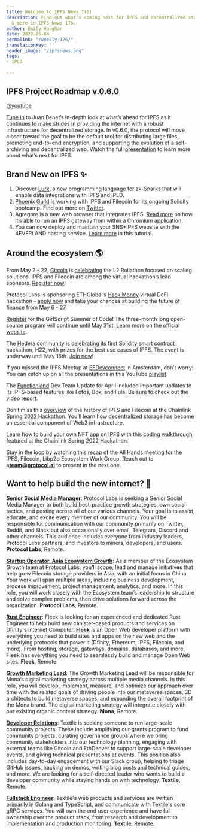 ```yaml
---
title: Welcome to IPFS News 176!
description: Find out what’s coming next for IPFS and decentralized storage on v0.6.0
  & more in IPFS News 176.
author: Emily Vaughan
date: 2022-05-04
permalink: "/weekly-176/"
translationKey: ''
header_image: "/ipfsnews.png"
tags:
- IPLD

---
```

## **IPFS Project Roadmap v.0.6.0**

@[youtube](9rlPkY0HntE)

[Tune in](https://www.youtube.com/watch?v=9rlPkY0HntE) to Juan Benet’s in-depth look at what’s ahead for IPFS as it continues to make strides in providing the internet with a robust infrastructure for decentralized storage. In v0.6.0, the protocol will move closer toward the goal to be the default tool for distributing large files, promoting end-to-end encryption, and supporting the evolution of a self-archiving and decentralized web. Watch the full [presentation](https://www.youtube.com/watch?v=9rlPkY0HntE) to learn more about what’s next for IPFS.

## **Brand New on IPFS ✨**

1. Discover [Lurk](https://filecoin.io/blog/posts/introducing-lurk-a-programming-language-for-recursive-zk-snarks/), a new programming language for zk-Snarks that will enable data integrations with IPFS and IPLD.
2. [Phoenix Guild](https://t.co/foOfR4jFqm) is working with IPFS and Filecoin for its ongoing Solidity bootcamp. Find out more on [Twitter](https://twitter.com/PhoenixGuildHQ/status/1520085628884783104).
3. Agregore is a new web browser that integrates IPFS. [Read more](https://agregore.mauve.moe/blog/2022/04/ipfs-with-chromium) on how it’s able to run an IPFS gateway from within a Chromium application.
4. You can now deploy and maintain your SNS+IPFS website with the 4EVERLAND hosting service. [Learn more](https://medium.com/4everland/deploy-your-sns-ipfs-website-on-4everland-in-3-minutes-cb828cf8ca4) in this tutorial.

## **Around the ecosystem 🌎**

From May 2 - 22, [Gitcoin](https://gitcoin.co/) is [celebrating](https://twitter.com/gitcoin/status/1521040036694736896) the L2 Rollathon focused on scaling solutions. IPFS and Filecoin are among the virtual hackathon’s lead sponsors. [Register now](https://gitcoin.co/hackathon/rollathon/onboard)!  
  
Protocol Labs is sponsoring ETHGlobal’s [Hack Money](https://defi.ethglobal.com/) virtual DeFi hackathon - [apply now](https://hack.ethglobal.com/hackmoney2022) and take your chances at building the future of finance from May 6 - 27.  
  
[Register](https://gssoc.girlscript.tech/#card-1) for the GirlScript Summer of Code! The three-month long open-source program will continue until May 31st. Learn more on the [official website](https://gssoc.girlscript.tech/#about-gssoc).  
  
The [Hedera](https://hedera.com/) community is celebrating its first Solidity smart contract hackathon, H22, with prizes for the best use cases of IPFS. The event is underway until May 16th. [Join now](https://hedera22.devpost.com/)!  
  
If you missed the IPFS Meetup at [EFDevconnect](https://devconnect.org/) in Amsterdam, don’t worry! You can catch up on all the presentations in this YouTube [playlist](https://www.youtube.com/playlist?list=PLuhRWgmPaHtTGmSx15xid6B_UMf5f2M-S).  
  
The [Functionland](https://fx.land/) Dev Team Update for April included important updates to its IPFS-based features like Fotos, Box, and Fula. Be sure to check out the [video report](https://www.youtube.com/watch?v=sAKym-u07e0).  
  
Don’t miss this [overview](https://www.youtube.com/watch?v=WcPqf4mWh4E) of the history of IPFS and Filecoin at the Chainlink Spring 2022 Hackathon. You’ll learn how decentralized storage has become an essential component of Web3 infrastructure.  
  
Learn how to build your own NFT app on IPFS with this [coding walkthrough](https://www.youtube.com/watch?v=xTnDTWHsbIs) featured at the Chainlink Spring 2022 Hackathon.  
  
Stay in the loop by watching this [recap](https://www.youtube.com/watch?v=F6XaEMOpVRA) of the All Hands meeting for the IPFS, Filecoin, Libp2p Ecosystem Work Group. Reach out to a**team@protocol.ai** to present in the next one.

## **Want to help build the new internet? 💼**

[**Senior Social Media Manager**](https://boards.greenhouse.io/protocollabs/jobs/4282182004): Protocol Labs is seeking a Senior Social Media Manager to both build best-practice growth strategies, own social tactics, and posting across all of our various channels. Your goal is to assist, educate, and excite every member of our community. You will be responsible for communication with our community primarily on Twitter, Reddit, and Slack but also occasionally over email, Telegram, Discord and other channels. This audience includes everyone from industry leaders, Protocol Labs partners, and investors to miners, developers, and users. **Protocol Labs**, Remote.

[**Startup Operator, Asia Ecosystem Growth**](https://boards.greenhouse.io/protocollabs/jobs/4382529004)**:** As a member of the Ecosystem Growth team at Protocol Labs, you’ll scope, lead and manage initiatives that help grow Filecoin storage providers in Asia, with an initial focus in China. Your work will span multiple areas, including business development, process improvement, project management, analytics, and more. In this role, you will work closely with the Ecosystem team’s leadership to structure and solve complex problems, then drive solutions forward across the organization. **Protocol Labs**, Remote.

[**Rust Engineer**](https://angel.co/company/fleekhq/jobs/1505997-rust-engineer-remote): Fleek is looking for an experienced and dedicated Rust Engineer to help build new canister-based products and services on Dfinity's Internet Computer. [**Fleek**](https://fleek.co/) is an Open Web developer platform with everything you need to build sites and apps on the new web and the underlying protocols that power it (Dfinity, Ethereum, IPFS, Filecoin, and more). From hosting, storage, gateways, domains, databases, and more, Fleek has everything you need to seamlessly build and manage Open Web sites. **Fleek**, Remote.

[**Growth Marketing Lead**](https://jobs.lever.co/MoNA/2f653ef6-c3da-4e0f-ba3c-1f294d24ece3): The Growth Marketing Lead will be responsible for Mona’s digital marketing strategy across multiple media channels. In this role, you will develop, implement, measure, and optimize our approach over time with the related goals of driving people into our metaverse spaces, 3D architects to build metaverse spaces, and expanding the overall footprint of the Mona brand. The digital marketing strategy will integrate closely with our existing organic content strategy. **Mona**, Remote.

[**Developer Relations**](https://boards.greenhouse.io/textileio/jobs/4075619004): Textile is seeking someone to run large-scale community projects. These include amplifying our grants program to fund community projects, curating governance groups where we bring community stakeholders into our technology planning, engaging with external teams like Gitcoin and EthDenver to support large-scale developer events, and giving technical presentations at events. This position also includes day-to-day engagement with our Slack group, helping to triage GitHub issues, hacking on demos, writing blog posts and technical guides, and more. We are looking for a self-directed leader who wants to build a developer community while staying hands on with technology. **Textile**, Remote.

[**Fullstack Engineer**](https://boards.greenhouse.io/textileio/jobs/4017984004): Textile's web products and services are written primarily in Golang and TypeScript, and communicate with Textile's core gRPC services. You will own the end user experience and have full ownership over the product stack, from research and development to implementation and production monitoring. **Textile**, Remote.